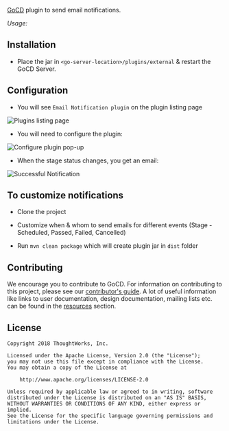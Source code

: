 [GoCD](https://www.gocd.org) plugin to send email notifications.

*Usage:*

## Installation

* Place the jar in `<go-server-location>/plugins/external` & restart the GoCD Server.

## Configuration

- You will see `Email Notification plugin` on the plugin listing page

![Plugins listing page][1]

- You will need to configure the plugin:

![Configure plugin pop-up][2]

- When the stage status changes, you get an email:

![Successful Notification][3]

## To customize notifications

* Clone the project

* Customize when & whom to send emails for different events (Stage - Scheduled, Passed, Failed, Cancelled)

* Run `mvn clean package` which will create plugin jar in `dist` folder

[1]: images/list-plugin.png  "List Plugin"
[2]: images/configure-plugin.png  "Configure Plugin"
[3]: images/successful-notification.png  "Successful Notification"

## Contributing

We encourage you to contribute to GoCD. For information on contributing to this project, please see our [contributor's guide](http://www.go.cd/contribute).
A lot of useful information like links to user documentation, design documentation, mailing lists etc. can be found in the [resources](http://www.go.cd/community/resources.html) section.

## License

```plain
Copyright 2018 ThoughtWorks, Inc.

Licensed under the Apache License, Version 2.0 (the "License");
you may not use this file except in compliance with the License.
You may obtain a copy of the License at

    http://www.apache.org/licenses/LICENSE-2.0

Unless required by applicable law or agreed to in writing, software
distributed under the License is distributed on an "AS IS" BASIS,
WITHOUT WARRANTIES OR CONDITIONS OF ANY KIND, either express or implied.
See the License for the specific language governing permissions and
limitations under the License.
```
